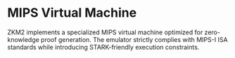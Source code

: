 # MIPS Virtual Machine

ZKM2 implements a specialized MIPS virtual machine optimized for zero-knowledge proof generation. The emulator strictly complies with MIPS-I ISA standards while introducing STARK-friendly execution constraints.
